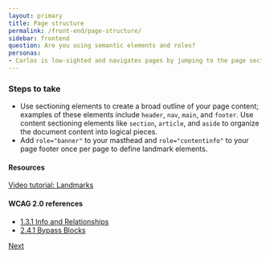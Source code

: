 ```yaml
---
layout: primary
title: Page structure
permalink: /front-end/page-structure/
sidebar: frontend
question: Are you using semantic elements and roles?
personas:
- Carlos is low-sighted and navigates pages by jumping to the page section he wants to get to.
---
```


### Steps to take
- Use sectioning elements to create a broad outline of your page content; examples of these elements include `header`, `nav`, `main`, and `footer`. Use content sectioning elements like `section`, `article`, and `aside` to organize the document content into logical pieces.
- Add `role="banner"` to your masthead and `role="contentinfo"` to your page footer once per page to define landmark elements.

#### Resources
<a href="https://www.youtube.com/watch?time_continue=12&v=bww3IaktlRY">
  <i class="fa fa-youtube-play" aria-hidden="true"></i>Video tutorial: Landmarks
</a>

#### WCAG 2.0 references
- [1.3.1 Info and Relationships](https://www.w3.org/WAI/WCAG20/quickref/?showtechniques=14%2C128&currentsidebar=%23col_overview#content-structure-separation-programmatic)
- [2.4.1 Bypass Blocks](https://www.w3.org/WAI/WCAG20/quickref/?showtechniques=14%2C128&currentsidebar=%23col_overview#navigation-mechanisms-skip)

<a class="usa-button button-next" href="{{ site.baseurl }}/front-end/images/">
  Next <i class="fa fa-chevron-right" aria-hidden="true"></i>
</a>
